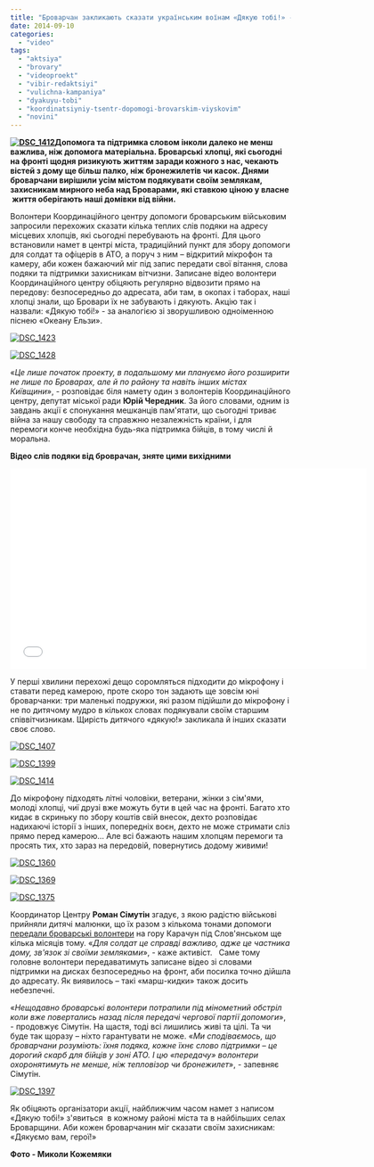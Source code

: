 ```yaml
---
title: "Броварчан закликають сказати українським воїнам «Дякую тобі!» - ВІДЕО"
date: 2014-09-10
categories: 
  - "video"
tags: 
  - "aktsiya"
  - "brovary"
  - "videoproekt"
  - "vibir-redaktsiyi"
  - "vulichna-kampaniya"
  - "dyakuyu-tobi"
  - "koordinatsiyniy-tsentr-dopomogi-brovarskim-viyskovim"
  - "novini"
---
```


**[![DSC_1412](https://mpz.brovary.org/wp-content/uploads/2014/09/DSC_1412.jpg)](https://mpz.brovary.org/wp-content/uploads/2014/09/DSC_1412.jpg)Допомога та підтримка словом інколи далеко не менш важлива, ніж допомога матеріальна. Броварські хлопці, які сьогодні на фронті щодня ризикують життям заради кожного з нас, чекають вістей з дому ще більш палко, ніж бронежилетів чи касок. Днями броварчани вирішили усім містом подякувати своїм землякам, захисникам мирного неба над Броварами, які ставкою ціною у власне  життя оберігають наші домівки від війни.**

Волонтери Координаційного центру допомоги броварським військовим запросили перехожих сказати кілька теплих слів подяки на адресу місцевих хлопців, які сьогодні перебувають на фронті. Для цього встановили намет в центрі міста, традиційний пункт для збору допомоги для солдат та офіцерів в АТО, а поруч з ним – відкритий мікрофон та камеру, аби кожен бажаючий міг під запис передати свої вітання, слова подяки та підтримки захисникам вітчизни. Записане відео волонтери Координаційного центру обіцяють регулярно відвозити прямо на передову: безпосередньо до адресата, аби там, в окопах і таборах, наші хлопці знали, що Бровари їх не забувають і дякують. Акцію так і назвали: «Дякую тобі!» - за аналогією зі зворушливою одноіменною піснею «Океану Ельзи».

[![DSC_1423](https://mpz.brovary.org/wp-content/uploads/2014/09/DSC_1423.jpg)](https://mpz.brovary.org/wp-content/uploads/2014/09/DSC_1423.jpg)

[![DSC_1428](https://mpz.brovary.org/wp-content/uploads/2014/09/DSC_1428.jpg)](https://mpz.brovary.org/wp-content/uploads/2014/09/DSC_1428.jpg)

«_Це лише початок проекту, в подальшому ми плануємо його розширити не лише по Броварах, але й по району та навіть інших містах Київщини_», - розповідає біля намету один з волонтерів Координаційного центру, депутат міської ради **Юрій Чередник**. За його словами, одним із завдань акції є спонукання мешканців пам'ятати, що сьогодні триває війна за нашу свободу та справжню незалежність країни, і для перемоги конче необхідна будь-яка підтримка бійців, в тому числі й моральна.

**Відео слів подяки від броврачан, зняте цими вихідними**

<iframe src="//www.youtube.com/embed/_Hbw02DBADg" width="640" height="360" frameborder="0" allowfullscreen="allowfullscreen"></iframe>

У перші хвилини перехожі дещо соромляться підходити до мікрофону і ставати перед камерою, проте скоро тон задають ще зовсім юні броварчанки: три маленькі подружки, які разом підійшли до мікрофону і не по дитячому мудро в кількох словах подякували своїм старшим співвітчизникам. Щирість дитячого «дякую!» закликала й інших сказати своє слово.

[![DSC_1407](https://mpz.brovary.org/wp-content/uploads/2014/09/DSC_1407.jpg)](https://mpz.brovary.org/wp-content/uploads/2014/09/DSC_1407.jpg)

[![DSC_1399](https://mpz.brovary.org/wp-content/uploads/2014/09/DSC_1399.jpg)](https://mpz.brovary.org/wp-content/uploads/2014/09/DSC_1399.jpg)

[![DSC_1414](https://mpz.brovary.org/wp-content/uploads/2014/09/DSC_1414.jpg)](https://mpz.brovary.org/wp-content/uploads/2014/09/DSC_1414.jpg)

До мікрофону підходять літні чоловіки, ветерани, жінки з сім'ями, молоді хлопці, чиї друзі вже можуть бути в цей час на фронті. Багато хто кидає в скриньку по збору коштів свій внесок, дехто розповідає надихаючі історії з інших, попередніх воєн, дехто не може стримати сліз прямо перед камерою… Але всі бажають нашим хлопцям перемоги та просять тих, хто зараз на передовій, повернутись додому живими!

[![DSC_1360](https://mpz.brovary.org/wp-content/uploads/2014/09/DSC_1360.jpg)](https://mpz.brovary.org/wp-content/uploads/2014/09/DSC_1360.jpg)

[![DSC_1369](https://mpz.brovary.org/wp-content/uploads/2014/09/DSC_1369.jpg)](https://mpz.brovary.org/wp-content/uploads/2014/09/DSC_1369.jpg)

[![DSC_1375](https://mpz.brovary.org/wp-content/uploads/2014/09/DSC_1375.jpg)](https://mpz.brovary.org/wp-content/uploads/2014/09/DSC_1375.jpg)

Координатор Центру **Роман Сімутін** згадує, з якою радістю військові прийняли дитячі малюнки, що їх разом з кількома тонами допомоги [передали броварські волонтери](https://mpz.brovary.org/brovari-slov-yansk-pershiy-marsh-kidok-dorogoyu-dopomogi/) на гору Карачун під Слов'янськом ще кілька місяців тому. «_Для солдат це справді важливо, адже це частника дому, зв'язок зі своїми земляками_», - каже активіст.   Саме тому головне волонтери передаватимуть записане відео зі словами підтримки на дисках безпосередньо на фронт, аби посилка точно дійшла до адресату. Як виявилось – такі «марш-кидки» також досить небезпечні.

«_Нещодавно броварські волонтери потрапили під мінометний обстріл коли вже повертались назад після передачі чергової партії допомоги_», - продовжує Сімутін. На щастя, тоді всі лишились живі та цілі. Та чи буде так щоразу – ніхто гарантувати не може. «_Ми сподіваємось, що броварчани розуміють: їхня подяка, кожне їхнє слово підтримки – це дорогий скарб для бійців у зоні АТО. І цю «передачу» волонтери охоронятимуть не менше, ніж тепловізор чи бронежилет_», - запевняє Сімутін.

[![DSC_1397](https://mpz.brovary.org/wp-content/uploads/2014/09/DSC_1397.jpg)](https://mpz.brovary.org/wp-content/uploads/2014/09/DSC_1397.jpg)

Як обіцяють організатори акції, найближчим часом намет з написом «Дякую тобі!» з'явиться  в кожному районі міста та в найбільших селах Броварщини. Аби кожен броварчанин міг сказати своїм захисникам: «Дякуємо вам, герої!»

**Фото - Миколи Кожемяки**
